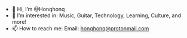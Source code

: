 - 👋 Hi, I’m @Honqhonq
- 👀 I’m interested in:
Music,
Guitar,
Technology,
Learning,
Culture,
and more!
- 📫 How to reach me:
Email: honqhonq@protonmail.com

<!---
Honqhonq/Honqhonq is a ✨ special ✨ repository because its `README.md` (this file) appears on your GitHub profile.
You can click the Preview link to take a look at your changes.
--->
